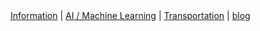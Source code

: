<div class="navbar">
<a href="/">Information</a> |
  <a href="/ai/">AI / Machine Learning</a> |
  <a href="/transportation/">Transportation</a> |
  <a href="/blog/">blog</a> 
  
</div>
